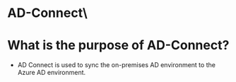 # AD-Connect\

# What is the purpose of AD-Connect?
- AD Connect is used to sync the on-premises AD environment to the Azure AD environment.


